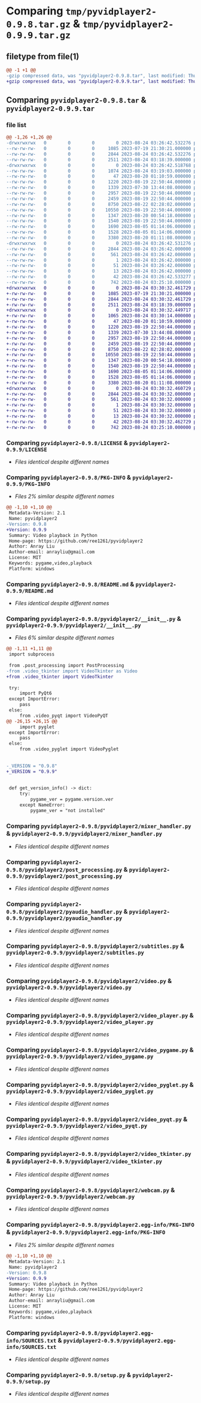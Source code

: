 # Comparing `tmp/pyvidplayer2-0.9.8.tar.gz` & `tmp/pyvidplayer2-0.9.9.tar.gz`

## filetype from file(1)

```diff
@@ -1 +1 @@
-gzip compressed data, was "pyvidplayer2-0.9.8.tar", last modified: Thu Aug 24 03:26:42 2023, max compression
+gzip compressed data, was "pyvidplayer2-0.9.9.tar", last modified: Thu Aug 24 03:30:32 2023, max compression
```

## Comparing `pyvidplayer2-0.9.8.tar` & `pyvidplayer2-0.9.9.tar`

### file list

```diff
@@ -1,26 +1,26 @@
-drwxrwxrwx   0        0        0        0 2023-08-24 03:26:42.532276 pyvidplayer2-0.9.8/
--rw-rw-rw-   0        0        0     1085 2023-07-19 21:30:21.000000 pyvidplayer2-0.9.8/LICENSE
--rw-rw-rw-   0        0        0     2844 2023-08-24 03:26:42.532276 pyvidplayer2-0.9.8/PKG-INFO
--rw-rw-rw-   0        0        0     2511 2023-08-24 03:18:39.000000 pyvidplayer2-0.9.8/README.md
-drwxrwxrwx   0        0        0        0 2023-08-24 03:26:42.518768 pyvidplayer2-0.9.8/pyvidplayer2/
--rw-rw-rw-   0        0        0     1074 2023-08-24 03:19:03.000000 pyvidplayer2-0.9.8/pyvidplayer2/__init__.py
--rw-rw-rw-   0        0        0       47 2023-08-20 01:10:59.000000 pyvidplayer2-0.9.8/pyvidplayer2/error.py
--rw-rw-rw-   0        0        0     1220 2023-08-19 22:50:44.000000 pyvidplayer2-0.9.8/pyvidplayer2/mixer_handler.py
--rw-rw-rw-   0        0        0     1339 2023-07-30 13:44:08.000000 pyvidplayer2-0.9.8/pyvidplayer2/post_processing.py
--rw-rw-rw-   0        0        0     2957 2023-08-19 22:50:44.000000 pyvidplayer2-0.9.8/pyvidplayer2/pyaudio_handler.py
--rw-rw-rw-   0        0        0     2459 2023-08-19 22:50:44.000000 pyvidplayer2-0.9.8/pyvidplayer2/subtitles.py
--rw-rw-rw-   0        0        0     8750 2023-08-22 02:28:02.000000 pyvidplayer2-0.9.8/pyvidplayer2/video.py
--rw-rw-rw-   0        0        0    10550 2023-08-19 22:50:44.000000 pyvidplayer2-0.9.8/pyvidplayer2/video_player.py
--rw-rw-rw-   0        0        0     1347 2023-08-20 00:54:18.000000 pyvidplayer2-0.9.8/pyvidplayer2/video_pygame.py
--rw-rw-rw-   0        0        0     1540 2023-08-19 22:50:44.000000 pyvidplayer2-0.9.8/pyvidplayer2/video_pyglet.py
--rw-rw-rw-   0        0        0     1690 2023-08-05 01:14:06.000000 pyvidplayer2-0.9.8/pyvidplayer2/video_pyqt.py
--rw-rw-rw-   0        0        0     1528 2023-08-05 01:14:06.000000 pyvidplayer2-0.9.8/pyvidplayer2/video_tkinter.py
--rw-rw-rw-   0        0        0     3380 2023-08-20 01:11:08.000000 pyvidplayer2-0.9.8/pyvidplayer2/webcam.py
-drwxrwxrwx   0        0        0        0 2023-08-24 03:26:42.531276 pyvidplayer2-0.9.8/pyvidplayer2.egg-info/
--rw-rw-rw-   0        0        0     2844 2023-08-24 03:26:42.000000 pyvidplayer2-0.9.8/pyvidplayer2.egg-info/PKG-INFO
--rw-rw-rw-   0        0        0      561 2023-08-24 03:26:42.000000 pyvidplayer2-0.9.8/pyvidplayer2.egg-info/SOURCES.txt
--rw-rw-rw-   0        0        0        1 2023-08-24 03:26:42.000000 pyvidplayer2-0.9.8/pyvidplayer2.egg-info/dependency_links.txt
--rw-rw-rw-   0        0        0       51 2023-08-24 03:26:42.000000 pyvidplayer2-0.9.8/pyvidplayer2.egg-info/requires.txt
--rw-rw-rw-   0        0        0       13 2023-08-24 03:26:42.000000 pyvidplayer2-0.9.8/pyvidplayer2.egg-info/top_level.txt
--rw-rw-rw-   0        0        0       42 2023-08-24 03:26:42.533277 pyvidplayer2-0.9.8/setup.cfg
--rw-rw-rw-   0        0        0      742 2023-08-24 03:25:10.000000 pyvidplayer2-0.9.8/setup.py
+drwxrwxrwx   0        0        0        0 2023-08-24 03:30:32.461729 pyvidplayer2-0.9.9/
+-rw-rw-rw-   0        0        0     1085 2023-07-19 21:30:21.000000 pyvidplayer2-0.9.9/LICENSE
+-rw-rw-rw-   0        0        0     2844 2023-08-24 03:30:32.461729 pyvidplayer2-0.9.9/PKG-INFO
+-rw-rw-rw-   0        0        0     2511 2023-08-24 03:18:39.000000 pyvidplayer2-0.9.9/README.md
+drwxrwxrwx   0        0        0        0 2023-08-24 03:30:32.449717 pyvidplayer2-0.9.9/pyvidplayer2/
+-rw-rw-rw-   0        0        0     1065 2023-08-24 03:30:14.000000 pyvidplayer2-0.9.9/pyvidplayer2/__init__.py
+-rw-rw-rw-   0        0        0       47 2023-08-20 01:10:59.000000 pyvidplayer2-0.9.9/pyvidplayer2/error.py
+-rw-rw-rw-   0        0        0     1220 2023-08-19 22:50:44.000000 pyvidplayer2-0.9.9/pyvidplayer2/mixer_handler.py
+-rw-rw-rw-   0        0        0     1339 2023-07-30 13:44:08.000000 pyvidplayer2-0.9.9/pyvidplayer2/post_processing.py
+-rw-rw-rw-   0        0        0     2957 2023-08-19 22:50:44.000000 pyvidplayer2-0.9.9/pyvidplayer2/pyaudio_handler.py
+-rw-rw-rw-   0        0        0     2459 2023-08-19 22:50:44.000000 pyvidplayer2-0.9.9/pyvidplayer2/subtitles.py
+-rw-rw-rw-   0        0        0     8750 2023-08-22 02:28:02.000000 pyvidplayer2-0.9.9/pyvidplayer2/video.py
+-rw-rw-rw-   0        0        0    10550 2023-08-19 22:50:44.000000 pyvidplayer2-0.9.9/pyvidplayer2/video_player.py
+-rw-rw-rw-   0        0        0     1347 2023-08-20 00:54:18.000000 pyvidplayer2-0.9.9/pyvidplayer2/video_pygame.py
+-rw-rw-rw-   0        0        0     1540 2023-08-19 22:50:44.000000 pyvidplayer2-0.9.9/pyvidplayer2/video_pyglet.py
+-rw-rw-rw-   0        0        0     1690 2023-08-05 01:14:06.000000 pyvidplayer2-0.9.9/pyvidplayer2/video_pyqt.py
+-rw-rw-rw-   0        0        0     1528 2023-08-05 01:14:06.000000 pyvidplayer2-0.9.9/pyvidplayer2/video_tkinter.py
+-rw-rw-rw-   0        0        0     3380 2023-08-20 01:11:08.000000 pyvidplayer2-0.9.9/pyvidplayer2/webcam.py
+drwxrwxrwx   0        0        0        0 2023-08-24 03:30:32.460729 pyvidplayer2-0.9.9/pyvidplayer2.egg-info/
+-rw-rw-rw-   0        0        0     2844 2023-08-24 03:30:32.000000 pyvidplayer2-0.9.9/pyvidplayer2.egg-info/PKG-INFO
+-rw-rw-rw-   0        0        0      561 2023-08-24 03:30:32.000000 pyvidplayer2-0.9.9/pyvidplayer2.egg-info/SOURCES.txt
+-rw-rw-rw-   0        0        0        1 2023-08-24 03:30:32.000000 pyvidplayer2-0.9.9/pyvidplayer2.egg-info/dependency_links.txt
+-rw-rw-rw-   0        0        0       51 2023-08-24 03:30:32.000000 pyvidplayer2-0.9.9/pyvidplayer2.egg-info/requires.txt
+-rw-rw-rw-   0        0        0       13 2023-08-24 03:30:32.000000 pyvidplayer2-0.9.9/pyvidplayer2.egg-info/top_level.txt
+-rw-rw-rw-   0        0        0       42 2023-08-24 03:30:32.462729 pyvidplayer2-0.9.9/setup.cfg
+-rw-rw-rw-   0        0        0      742 2023-08-24 03:25:10.000000 pyvidplayer2-0.9.9/setup.py
```

### Comparing `pyvidplayer2-0.9.8/LICENSE` & `pyvidplayer2-0.9.9/LICENSE`

 * *Files identical despite different names*

### Comparing `pyvidplayer2-0.9.8/PKG-INFO` & `pyvidplayer2-0.9.9/PKG-INFO`

 * *Files 2% similar despite different names*

```diff
@@ -1,10 +1,10 @@
 Metadata-Version: 2.1
 Name: pyvidplayer2
-Version: 0.9.8
+Version: 0.9.9
 Summary: Video playback in Python
 Home-page: https://github.com/ree1261/pyvidplayer2
 Author: Anray Liu
 Author-email: anrayliu@gmail.com
 License: MIT
 Keywords: pygame,video,playback
 Platform: windows
```

### Comparing `pyvidplayer2-0.9.8/README.md` & `pyvidplayer2-0.9.9/README.md`

 * *Files identical despite different names*

### Comparing `pyvidplayer2-0.9.8/pyvidplayer2/__init__.py` & `pyvidplayer2-0.9.9/pyvidplayer2/__init__.py`

 * *Files 6% similar despite different names*

```diff
@@ -1,11 +1,11 @@
 import subprocess 
 
 from .post_processing import PostProcessing 
-from .video_tkinter import VideoTkinter as Video
+from .video_tkinter import VideoTkinter
 
 try:
     import PyQt6
 except ImportError:
     pass 
 else:
     from .video_pyqt import VideoPyQT
@@ -26,15 +26,15 @@
     import pyglet
 except ImportError:
     pass 
 else:
     from .video_pyglet import VideoPyglet
 
 
-_VERSION = "0.9.8"
+_VERSION = "0.9.9"
 
 
 def get_version_info() -> dict:
     try:
         pygame_ver = pygame.version.ver
     except NameError:
         pygame_ver = "not installed"
```

### Comparing `pyvidplayer2-0.9.8/pyvidplayer2/mixer_handler.py` & `pyvidplayer2-0.9.9/pyvidplayer2/mixer_handler.py`

 * *Files identical despite different names*

### Comparing `pyvidplayer2-0.9.8/pyvidplayer2/post_processing.py` & `pyvidplayer2-0.9.9/pyvidplayer2/post_processing.py`

 * *Files identical despite different names*

### Comparing `pyvidplayer2-0.9.8/pyvidplayer2/pyaudio_handler.py` & `pyvidplayer2-0.9.9/pyvidplayer2/pyaudio_handler.py`

 * *Files identical despite different names*

### Comparing `pyvidplayer2-0.9.8/pyvidplayer2/subtitles.py` & `pyvidplayer2-0.9.9/pyvidplayer2/subtitles.py`

 * *Files identical despite different names*

### Comparing `pyvidplayer2-0.9.8/pyvidplayer2/video.py` & `pyvidplayer2-0.9.9/pyvidplayer2/video.py`

 * *Files identical despite different names*

### Comparing `pyvidplayer2-0.9.8/pyvidplayer2/video_player.py` & `pyvidplayer2-0.9.9/pyvidplayer2/video_player.py`

 * *Files identical despite different names*

### Comparing `pyvidplayer2-0.9.8/pyvidplayer2/video_pygame.py` & `pyvidplayer2-0.9.9/pyvidplayer2/video_pygame.py`

 * *Files identical despite different names*

### Comparing `pyvidplayer2-0.9.8/pyvidplayer2/video_pyglet.py` & `pyvidplayer2-0.9.9/pyvidplayer2/video_pyglet.py`

 * *Files identical despite different names*

### Comparing `pyvidplayer2-0.9.8/pyvidplayer2/video_pyqt.py` & `pyvidplayer2-0.9.9/pyvidplayer2/video_pyqt.py`

 * *Files identical despite different names*

### Comparing `pyvidplayer2-0.9.8/pyvidplayer2/video_tkinter.py` & `pyvidplayer2-0.9.9/pyvidplayer2/video_tkinter.py`

 * *Files identical despite different names*

### Comparing `pyvidplayer2-0.9.8/pyvidplayer2/webcam.py` & `pyvidplayer2-0.9.9/pyvidplayer2/webcam.py`

 * *Files identical despite different names*

### Comparing `pyvidplayer2-0.9.8/pyvidplayer2.egg-info/PKG-INFO` & `pyvidplayer2-0.9.9/pyvidplayer2.egg-info/PKG-INFO`

 * *Files 2% similar despite different names*

```diff
@@ -1,10 +1,10 @@
 Metadata-Version: 2.1
 Name: pyvidplayer2
-Version: 0.9.8
+Version: 0.9.9
 Summary: Video playback in Python
 Home-page: https://github.com/ree1261/pyvidplayer2
 Author: Anray Liu
 Author-email: anrayliu@gmail.com
 License: MIT
 Keywords: pygame,video,playback
 Platform: windows
```

### Comparing `pyvidplayer2-0.9.8/pyvidplayer2.egg-info/SOURCES.txt` & `pyvidplayer2-0.9.9/pyvidplayer2.egg-info/SOURCES.txt`

 * *Files identical despite different names*

### Comparing `pyvidplayer2-0.9.8/setup.py` & `pyvidplayer2-0.9.9/setup.py`

 * *Files identical despite different names*


